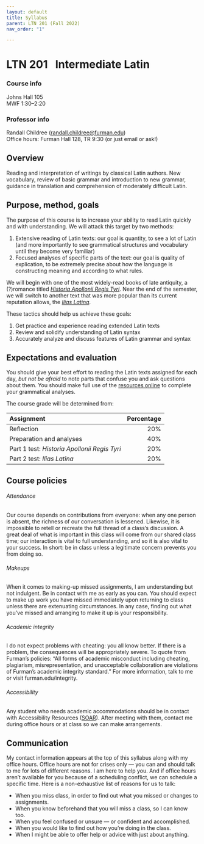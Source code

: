 ```yaml
---
layout: default
title: Syllabus
parent: LTN 201 (Fall 2022)
nav_order: "1"

---
```

# LTN 201   Intermediate Latin

### Course info

Johns Hall 105  
MWF 1:30–2:20

### Professor info

Randall Childree ([randall.childree@furman.edu](mailto:randall.childree@furman.edu))  
Office hours: Furman Hall 128, TR 9:30 (or just email or ask!)

## Overview

Reading and interpretation of writings by classical Latin authors. New vocabulary, review of basic grammar and introduction to new grammar, guidance in translation and comprehension of moderately difficult Latin.

## Purpose, method, goals

The purpose of this course is to increase your ability to read Latin quickly and with understanding. We will attack this target by two methods:

1. Extensive reading of Latin texts: our goal is quantity, to see a lot of Latin (and more importantly to see grammatical structures and vocabulary until they become very familiar)
2. Focused analyses of specific parts of the text: our goal is quality of explication, to be extremely precise about how the language is constructing meaning and according to what rules.

We will begin with one of the most widely-read books of late antiquity, a (?)romance titled [_Historia Apollonii Regis Tyri_](https://www.inusum.com/historia-apollonii-regis-tyri). Near the end of the semester, we will switch to another text that was more popular than its current reputation allows, the [_Ilias Latina_](https://www.inusum.com/ilias-latina).

These tactics should help us achieve these goals:

1. Get practice and experience reading extended Latin texts
2. Review and solidify understanding of Latin syntax
3. Accurately analyze and discuss features of Latin grammar and syntax

## Expectations and evaluation

You should give your best effort to reading the Latin texts assigned for each day, _but not be afraid_ to note parts that confuse you and ask questions about them. You should make full use of the [resources online](resources.html) to complete your grammatical analyses.

The course grade will be determined from:

| Assignment | Percentage |
| :--- | ---: |
| Reflection | 20% |
| Preparation and analyses | 40% |
| Part 1 test: *Historia Apollonii Regis Tyri* | 20% |
| Part 2 test: *Ilias Latina* | 20% |

## Course policies

###### Attendance
Our course depends on contributions from everyone: when any one person is absent, the richness of our conversation is lessened. Likewise, it is impossible to retell or recreate the full thread of a class’s discussion. A great deal of what is important in this class will come from our shared class time; our interaction is vital to full understanding, and so it is also vital to your success. In short: be in class unless a legitimate concern prevents you from doing so.

###### Makeups
When it comes to making-up missed assignments, I am understanding but not indulgent. Be in contact with me as early as you can. You should expect to make up work you have missed immediately upon returning to class unless there are extenuating circumstances. In any case, finding out what you’ve missed and arranging to make it up is your responsibility.

###### Academic integrity
I do not expect problems with cheating: you all know better. If there is a problem, the consequences will be appropriately severe. To quote from Furman’s policies: “All forms of academic misconduct including cheating, plagiarism, misrepresentation, and unacceptable collaboration are violations of Furman’s academic integrity standard.” For more information, talk to me or visit furman.edu/integrity.

###### Accessibility
Any student who needs academic accommodations should be in contact with Accessibility Resources ([SOAR](https://www.furman.edu/accessibility/current-student-resources/)). After meeting with them, contact me during office hours or at class so we can make arrangements.

## Communication

My contact information appears at the top of this syllabus along with my office hours. Office hours are not for crises only — you can and should talk to me for lots of different reasons. I am here to help you. And if office hours aren’t available for you because of a scheduling conflict, we can schedule a specific time. Here is a non-exhaustive list of reasons for us to talk:

* When you miss class, in order to find out what you missed or changes to assignments.
* When you know beforehand that you will miss a class, so I can know too.
* When you feel confused or unsure — or confident and accomplished.
* When you would like to find out how you’re doing in the class.
* When I might be able to offer help or advice with just about anything.